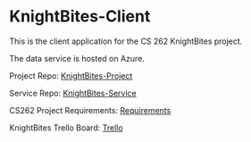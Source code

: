 # KnightBites-Client

This is the client application for the CS 262 KnightBites project.

The data service is hosted on Azure.

Project Repo: [KnightBites-Project](https://github.com/KnightBites/KnightBites-Project)

Service Repo: [KnightBites-Service](https://github.com/KnightBites/KnightBites-Service)

CS262 Project Requirements: [Requirements](https://cs.calvin.edu/courses/cs/262/kvlinden/15project/index.html)

KnightBites Trello Board: [Trello](https://trello.com/b/X4RF9w3o/cs262a-the-c-team-the-calvin-team)
